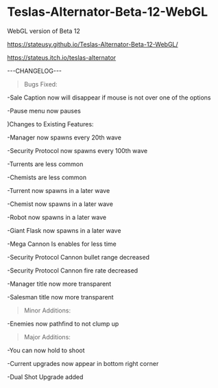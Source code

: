 # Teslas-Alternator-Beta-12-WebGL
WebGL version of Beta 12

https://stateusy.github.io/Teslas-Alternator-Beta-12-WebGL/

https://stateus.itch.io/teslas-alternator

---CHANGELOG---

>Bugs Fixed:

-Sale Caption now will disappear if mouse is not over one of the options

-Pause menu now pauses


)Changes to Existing Features:

-Manager now spawns every 20th wave

-Security Protocol now spawns every 100th wave

-Turrents are less common

-Chemists are less common

-Turrent now spawns in a later wave

-Chemist now spawns in a later wave

-Robot now spawns in a later wave

-Giant Flask now spawns in a later wave

-Mega Cannon Is enables for less time

-Security Protocol Cannon bullet range decreased

-Security Protocol Cannon fire rate decreased

-Manager title now more transparent

-Salesman title now more transparent


>Minor Additions:

-Enemies now pathfind to not clump up


>Major Additions:

-You can now hold to shoot

-Current upgrades now appear in bottom right corner

-Dual Shot Upgrade added
